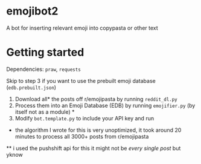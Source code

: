 # emojibot2
A bot for inserting relevant emoji into copypasta or other text

# Getting started

Dependencies: `praw`, `requests`

Skip to step 3 if you want to use the prebuilt emoji database (`edb.prebuilt.json`)

1. Download all* the posts off r/emojipasta by running `reddit_dl.py`
2. Process them into an Emoji Database (EDB) by running `emojifier.py` (by itself not as a module) *
3. Modify `bot.template.py` to include your API key and run


* the algorithm I wrote for this is very unoptimized, it took around 20 minutes to process all 3000+ posts from r/emojipasta

** i used the pushshift api for this it might not be *every single post* but yknow